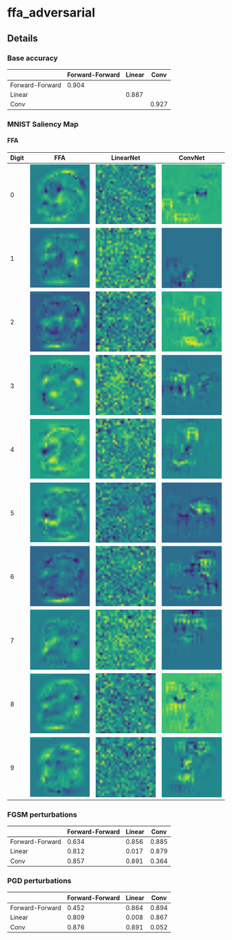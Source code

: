 # ffa_adversarial


## Details

### Base accuracy
|                   | Forward-Forward   | Linear    | Conv  |
|-------------------|-------------------|-----------|-------|
| Forward-Forward   | 0.904             |           |       |
| Linear            |                   | 0.887     |       |
| Conv              |                   |           | 0.927 |

### MNIST Saliency Map
#### FFA
|   Digit   |   FFA             |    LinearNet     |   ConvNet |
|-----------|-------------------| -----------------|-----------|
|   0       | <img src = "./code/saliency_maps/ffa/0.png" width=140> | <img src = "./code/saliency_maps/linear/0.png" width=140> | <img src = "./code/saliency_maps/conv/0.png" width=140> | 
|   1       | <img src = "./code/saliency_maps/ffa/1.png" width=140> | <img src = "./code/saliency_maps/linear/1.png" width=140> | <img src = "./code/saliency_maps/conv/1.png" width=140> |
|   2       | <img src = "./code/saliency_maps/ffa/2.png" width=140> | <img src = "./code/saliency_maps/linear/2.png" width=140> | <img src = "./code/saliency_maps/conv/2.png" width=140> |
|   3       | <img src = "./code/saliency_maps/ffa/3.png" width=140> | <img src = "./code/saliency_maps/linear/3.png" width=140> | <img src = "./code/saliency_maps/conv/3.png" width=140> |
|   4       | <img src = "./code/saliency_maps/ffa/4.png" width=140> | <img src = "./code/saliency_maps/linear/4.png" width=140> | <img src = "./code/saliency_maps/conv/4.png" width=140> |
|   5       | <img src = "./code/saliency_maps/ffa/5.png" width=140> | <img src = "./code/saliency_maps/linear/5.png" width=140> | <img src = "./code/saliency_maps/conv/5.png" width=140> |
|   6       | <img src = "./code/saliency_maps/ffa/6.png" width=140> | <img src = "./code/saliency_maps/linear/6.png" width=140> | <img src = "./code/saliency_maps/conv/6.png" width=140> |
|   7       | <img src = "./code/saliency_maps/ffa/7.png" width=140> | <img src = "./code/saliency_maps/linear/7.png" width=140> | <img src = "./code/saliency_maps/conv/7.png" width=140> |
|   8       | <img src = "./code/saliency_maps/ffa/8.png" width=140> | <img src = "./code/saliency_maps/linear/8.png" width=140> | <img src = "./code/saliency_maps/conv/8.png" width=140> |
|   9       | <img src = "./code/saliency_maps/ffa/9.png" width=140> | <img src = "./code/saliency_maps/linear/9.png" width=140> | <img src = "./code/saliency_maps/conv/9.png" width=140> |

### FGSM perturbations
|                   | Forward-Forward   | Linear    | Conv  |
|-------------------|-------------------|-----------|-------|
| Forward-Forward   | 0.634             | 0.856     | 0.885 |
| Linear            | 0.812             | 0.017     | 0.879 |
| Conv              | 0.857             | 0.891     | 0.364 |

### PGD perturbations
|                   | Forward-Forward   | Linear    | Conv  |
|-------------------|-------------------|-----------|-------|
| Forward-Forward   | 0.452             | 0.864     | 0.894 |
| Linear            | 0.809             | 0.008     | 0.867 |
| Conv              | 0.876             | 0.891     | 0.052 |